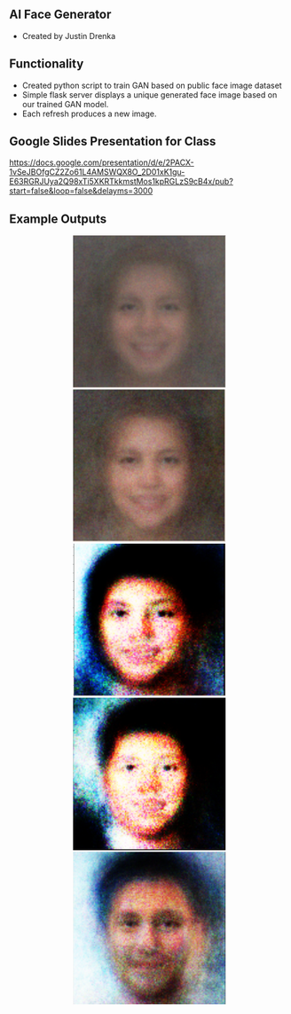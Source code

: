 ## AI Face Generator
- Created by Justin Drenka

## Functionality
- Created python script to train GAN based on public face image dataset
- Simple flask server displays a unique generated face image based on our trained GAN model.
- Each refresh produces a new image.

## Google Slides Presentation for Class

https://docs.google.com/presentation/d/e/2PACX-1vSeJBOfgCZ2Zo61L4AMSWQX8O_2D01xK1gu-E63RGRJUya2Q98xTi5XKRTkkmstMos1kpRGLzS9cB4x/pub?start=false&loop=false&delayms=3000


## Example Outputs

<p align="center">
  <img src="./example_images/face1.PNG" alt="Feature Image 1" width="275" height="275"/>
  <img src="./example_images/face2.PNG" alt="Feature Image 2" width="275" height="275"/>
  <img src="./example_images/face3.PNG" alt="Feature Image 3" width="275" height="275"/>
  <img src="./example_images/face4.PNG" alt="Feature Image 3" width="275" height="275"/>
  <img src="./example_images/face5.PNG" alt="Feature Image 3" width="275" height="275"/>
</p>



